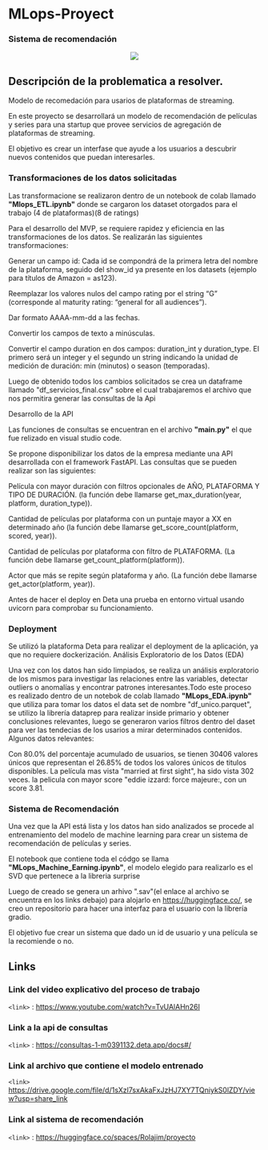 # MLops-Proyect  

### Sistema de recomendación

  
 <p align="center">  

<img src=https://www.enter.co/wp-content/uploads/2022/04/Plex-768x432.jpg> 

  
</p>





 ## Descripción de la problematica a resolver.  

  

Modelo de recomedación para usarios de plataformas de streaming. 

En este proyecto se desarrollará un modelo de recomendación de películas y series para una startup que provee servicios de agregación de plataformas de streaming.   

El objetivo es crear un interfase que ayude a los usuarios a descubrir nuevos contenidos que puedan interesarles.  

    
### Transformaciones de los datos solicitadas

Las transformacione se realizaron dentro de un notebook de colab llamado **"Mlops_ETL.ipynb"** donde se cargaron los dataset otorgados para el trabajo (4 de plataformas)(8 de ratings)

Para el desarrollo del MVP, se requiere rapidez y eficiencia en las transformaciones de los datos. Se realizarán las siguientes transformaciones:  

Generar un campo id: Cada id se compondrá de la primera letra del nombre de la plataforma, seguido del show_id ya presente en los datasets (ejemplo para títulos de Amazon = as123).  

Reemplazar los valores nulos del campo rating por el string “G” (corresponde al maturity rating: “general for all audiences”).  

Dar formato AAAA-mm-dd a las fechas.  

Convertir los campos de texto a minúsculas.  

Convertir el campo duration en dos campos: duration_int y duration_type. El primero será un integer y el segundo un string indicando la unidad de medición de duración: min (minutos) o season (temporadas).  

Luego de obtenido todos los cambios solicitados se crea un dataframe llamado "df_servicios_final.csv" sobre el cual trabajaremos el archivo que nos permitira generar las consultas de la Api

Desarrollo de la API  

Las funciones de consultas se encuentran en el archivo **"main.py"** el que fue relizado en visual studio code.

Se propone disponibilizar los datos de la empresa mediante una API desarrollada con el framework FastAPI. Las consultas que se pueden realizar son las siguientes:  

Película con mayor duración con filtros opcionales de AÑO, PLATAFORMA Y TIPO DE DURACIÓN. (la función debe llamarse get_max_duration(year, platform, duration_type)).  

Cantidad de películas por plataforma con un puntaje mayor a XX en determinado año (la función debe llamarse get_score_count(platform, scored, year)).  

Cantidad de películas por plataforma con filtro de PLATAFORMA. (La función debe llamarse get_count_platform(platform)).  

Actor que más se repite según plataforma y año. (La función debe llamarse get_actor(platform, year)).  

Antes de hacer el deploy en Deta una prueba en entorno virtual usando uvicorn para comprobar su funcionamiento.

### Deployment  

Se utilizó la plataforma Deta para realizar el deployment de la aplicación, ya que no requiere dockerización.
Análisis Exploratorio de los Datos (EDA)  

Una vez con los datos han sido limpiados, se realiza un análisis exploratorio de los mismos para investigar las relaciones entre las variables, detectar outliers o anomalías y encontrar patrones interesantes.Todo este proceso es realizado dentro de un notebok de colab llamado  **"MLops_EDA.ipynb"** que utiliza para tomar los datos el data set de nombre "df_unico.parquet", se utilizo la  librería dataprep  para realizar inside primario y obtener conclusiones relevantes, luego se generaron varios filtros dentro del daset para ver las tendecias de los usarios a mirar determinados contenidos.
Algunos datos relevantes:

Con 80.0% del porcentaje acumulado de usuarios, se tienen 30406 valores únicos que representan el 26.85% de todos los valores únicos de titulos disponibles.
La película mas vista "married at first sight", ha sido vista 302 veces.
la pelicula con mayor score "eddie izzard: force majeure:, con un score  3.81.
  

### Sistema de Recomendación  

Una vez que la API está lista y los datos han sido analizados se procede al entrenamiento del modelo de machine learning para crear un sistema de recomendación de películas y series. 

El notebook que contiene toda el códgo se llama **"MLops_Machine_Earning.ipynb"**, el modelo elegido para realizarlo es el SVD que pertenece a la libreria surprise 

Luego de creado se genera un arhivo ".sav"(el enlace al archivo se encuentra en los links debajo) para alojarlo en https://huggingface.co/, se creo un repositorio para hacer una interfaz para el usuario con la librería gradio.


El objetivo fue crear un sistema que dado un id de usuario y una película se la recomiende o no.  

 
 ## Links  

  ### Link del video explicativo del proceso de trabajo  

  `<link>` : <https://www.youtube.com/watch?v=TvUAlAHn26I>    

  ### Link a la api de consultas  

  `<link>` : <https://consultas-1-m0391132.deta.app/docs#/>
  
  ### Link al archivo que contiene el modelo entrenado
  
  `<link>` https://drive.google.com/file/d/1sXzl7sxAkaFxJzHJ7XY7TQniykS0lZDY/view?usp=share_link
  
  ### Link al sistema de recomendación  

 `<link>` : <https://huggingface.co/spaces/Rolajim/proyecto> 
